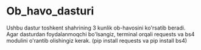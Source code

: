 # Ob_havo_dasturi
Ushbu dastur toshkent shahrining 3 kunlik ob-havosini ko'rsatib beradi. Agar dasturdan foydalanmoqchi bo'lsangiz, terminal orqali requests va bs4 modulini o'rantib olishingiz kerak. (pip install requests va pip install bs4)
